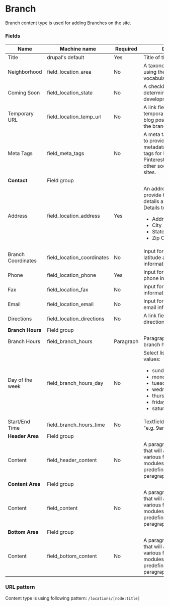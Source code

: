 # Branch
Branch content type is used for adding Branches on the site.

### Fields
| Name  | Machine name | Required | Description |
| ------------- | ------------- | ------------- | ------------- |
| Title  | drupal's default  | Yes | Title of the branch item. |
| Neighborhood | field\_location_area  | No | A taxonomy reference field using the "Area" vocabulary. |
| Coming Soon | field\_location_state  | No | A checkbox field to determine branches in development. |
| Temporary URL | field\_location\_temp_url  | No | A link field to provide a temporary page URL (a blog post, or smth else) if the branch is coming soon. |
| Meta Tags  | field\_meta_tags  | No | A meta tags field allows us to provide structured metadata and Graph meta tags for Facebook, Pinterest, LinkedIn and other social networking sites. |
| **Contact** | Field group |||
| Address | field\_location_address | Yes | An address field that will provide the ability to add details about the locations. Details to be completed: <ul><li>Address</li><li>City</li><li>State</li><li>Zip Code</li></ul> |
| Branch Coordinates | field_location_coordinates | No | Input for providing the latitude and longitude information. |
| Phone | field\_location_phone | Yes | Input for providing the phone information. |
| Fax | field\_location_fax | No | Input for providing the fax information. |
| Email | field\_location_email | No | Input for providing the email information. |
| Directions | field\_location_directions | No | A link field for adding the directions link. |
| **Branch Hours** | Field group |||
| Branch Hours | field\_branch_hours | Paragraph | Paragraph to indicate the branch hours. |
| Day of the week | field\_branch\_hours_day | No | Select list with following values: <ul><li>sunday\|Sunday</li><li>monday\|Monday</li><li>tuesday\|Tuesday</li><li>wednesday\|Wednesday</li><li>thursday\|Thursday</li><li>friday\|Friday</li><li>saturday\|Saturday</li></ul> |
| Start/End Time | field\_branch\_hours_time | No | Textfield with description "e.g. 9am - 5pm, closed." |
| **Header Area** | Field group |||
| Content | field\_header_content | No | A paragraph embed field that will allow us to add various flexible content modules, from the predefined list of paragraph types. |
| **Content Area** | Field group |||
| Content | field_content | No | A paragraph embed field that will allow us to add various flexible content modules, from the predefined list of paragraph types. |
| **Bottom Area** | Field group|||
| Content | field\_bottom_content | No | A paragraph embed field that will allow us to add various flexible content modules, from the predefined list of paragraph types. |

### URL pattern

Content type is using following pattern:
`/locations/[node:title]`
